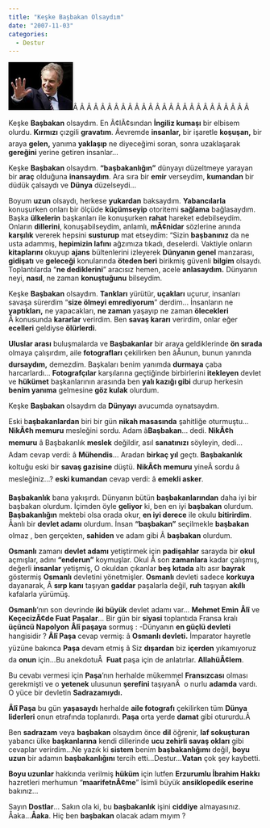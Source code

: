 ```yaml
---
title: "Keşke Başbakan Olsaydım"
date: "2007-11-03"
categories: 
  - Destur
---
```


[![images.jpg](../uploads/2007/11/images.jpg)](../uploads/2007/11/images.jpg "images.jpg")Â Â Â Â Â Â Â Â Â Â Â Â Â Â Â Â Â Â Â Â Â Â Â Â Â Â 

Keşke **Başbakan** olsaydım. En Ã¢lÃ¢sından **İngiliz kumaşı** bir elbisem olurdu. **Kırmızı** çızgili **gravatım**. Ãevremde **insanlar,** bir işaretle **koşuşan,** bir araya **gelen,** yanıma **yaklaşıp** ne diyeceğimi soran, sonra uzaklaşarak **gereğini** yerine getiren insanlar…

Keşke **Başbakan** olsaydım. **“başbakanlığın”** dünyayı düzeltmeye yarayan bir **araç** olduğuna **inansaydım**. Ara sıra bir **emir** verseydim, **kumandan** bir düdük çalsaydı ve **Dünya** düzelseydi…

Boyum **uzun** olsaydı, herkese **yukardan** baksaydım. **Yabancılarla** konuşurken onları bir ölçüde **küçümseyip** otoritemi **sağlama** bağlasaydım. Başka **ülkelerin** başkanları ile konuşurken **rahat** hareket edebilseydim. Onların **dillerini**, konuşabilseydim, anlamlı, **mÃ¢nidar** sözlerine anında **karşılık** vererek hepsini **susturup** mat etseydim: “Sizin **başbanınız** da ne usta adammış, **hepimizin lafını** ağzımıza tıkadı, deselerdi. Vaktiyle onların **kitaplarını** okuyup **ajans** bültenlerini izleyerek **Dünyanın genel** manzarası, **gidişatı** ve **geleceği** konularında **öteden beri** birikmiş güvenli **bilgim** olsaydı. Toplantılarda “**ne dediklerini**” aracısız hemen, acele **anlasaydım.** Dünyanın neyi, **nasıl**, ne zaman **konuştuğunu** bilseydim.

Keşke **Başbakan** olsaydım. **Tankları** yürütür, **uçakları** uçurur, insanları savaşa sürerdim “**size ölmeyi emrediyorum**” derdim… İnsanların ne **yaptıkları,** ne yapacakları, **ne zaman** yaşayıp ne zaman **ölecekleri** Â konusunda **kararlar** verirdim. Ben **savaş kararı** verirdim, onlar eğer **ecelleri** geldiyse **ölürlerdi**.

**Uluslar arası** buluşmalarda ve **Başbakanlar** bir araya geldiklerinde **ön sırada** olmaya çalışırdım, aile **fotografları** çekilirken ben âÅunun, bunun yanında **dursaydım,** demezdim. Başkaları benim yanımda **durmaya** çaba harcarlardı… **Fotografçılar** karşılarına geçtiğinde birbirlerini **itekleyen** devlet ve **hükümet** başkanlarının arasında ben **yalı kazığı gibi** durup herkesin **benim yanıma** gelmesine **göz kulak** olurdum.

Keşke **Başbakan** olsaydım da **Dünyayı** avucumda oynatsaydım.

Eski b**aşbakanlardan** biri bir gün **nikah masasında** şahitliğe oturmuştu… **NikÃ¢h memuru** mesleğini sordu. Adam â**Başbakan**… dedi. **NikÃ¢h memuru** â Başbakanlık **meslek** değildir, asıl **sanatınızı** söyleyin, dedi… Adam cevap verdi: â **Mühendis**… Aradan **birkaç yıl** geçtı. **Başbakanlık** koltuğu eski bir **savaş gazisine** düştü. **NikÃ¢h memuru** yineÂ sordu â mesleğiniz…? **eski kumandan** cevap verdi: â **emekli asker**.

**Başbakanlık** bana yakışırdı. Dünyanın bütün **başbakanlarından** daha iyi bir başbakan olurdum. İçimden öyle **geliyor** ki, ben en iyi **başbakan** olurdum. **Başbakanlığın** mektebi olsa orada okur, **en iyi derece** ile okulu **bitirirdim**. Åanlı bir **devlet adamı** olurdum. İnsan **“başbakan”** seçilmekle **başbakan** olmaz , ben gerçekten, **sahiden** ve adam gibi Â **başbakan** olurdum.

**Osmanlı** zamanı **devlet adamı** yetiştirmek için **padişahlar** sarayda bir **okul** açmışlar, adını **“enderun”** koymuşlar. Okul Â son **zamanlara** kadar çalışmış, değerli **insanlar** yetişmiş, O okuldan çıkanlar **beş kıtada** altı asır **bayrak** göstermiş **Osmanlı** devletini yönetmişler. **Osmanlı** devleti sadece **korkuya** dayanarak, Â **sırp kanı** taşıyan **gaddar** paşalarla değil, **ruh** taşıyan **akıllı** kafalarla yürümüş.

**Osmanlı**’nın son devrinde **iki büyük** devlet adamı var… **Mehmet Emin** **Âlî** ve **KeçecizÃ¢de Fuat** **Paşalar**… Bir gün bir **siyasi** toplantıda Fransa kralı **üçüncü Napolyon** **Âlî paşaya** sormuş : -Dünyanın **en güçlü devleti** hangisidir ? **Âlî Paşa** cevap vermiş: â **Osmanlı devleti.** İmparator hayretle yüzüne bakınca **Paşa** devam etmiş â Siz **dışardan** biz **içerden** yıkamıyoruz da **onun** için…Bu anekdotuÂ  **Fuat** paşa için de anlatırlar. **AllahüÃ¢lem**.

Bu cevabı vermesi için **Paşa**’nın herhalde mükemmel **Fransızcası** olması gerekmişti ve o **yetenek** ulusunun **şerefini** taşıyanÂ  o nurlu **adamda** vardı. O yüce bir devletin **Sadrazamıydı.**

**Âlî Paşa** bu gün **yaşasaydı** herhalde **aile fotografı** çekilirken tüm **Dünya liderleri** onun etrafında toplanırdı. **Paşa** orta yerde **damat** gibi otururdu.Â 

Ben **sadrazam** veya **başbakan** olsaydım önce **dil** öğrenir, **laf sokuşturan** yabancı ülke **başkanlarına** kendi dillerinde **ucu zehirli savaş okları** gibi cevaplar verirdim…Ne yazık ki **sistem** benim **başbakanlığımı** değil, **boyu uzun** bir adamın **başbakanlığını** tercih etti…Destur...**Vatan** çok şey kaybetti.

**Boyu uzunlar** hakkında verilmiş **hüküm** için lutfen **Erzurumlu İbrahim Hakkı** hazretleri merhumun “**maarifetnÃ¢me**” îsimli büyük **ansiklopedik eserine** bakınız...

Sayın **Dostlar**… Sakın ola ki, bu **başbakanlık** işini **ciddiye** almayasınız. Åaka…**Åaka**. Hiç ben **başbakan** olacak adam mıyım ?
